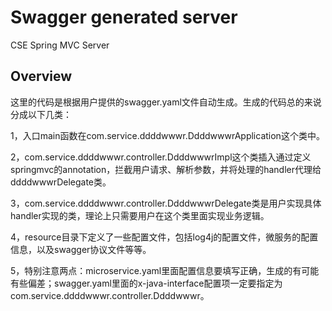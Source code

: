 # Swagger generated server

CSE Spring MVC Server


## Overview
这里的代码是根据用户提供的swagger.yaml文件自动生成。生成的代码总的来说分成以下几类：

1，入口main函数在com.service.ddddwwwr.DdddwwwrApplication这个类中。

2，com.service.ddddwwwr.controller.DdddwwwrImpl这个类插入通过定义springmvc的annotation，拦截用户请求、解析参数，并将处理的handler代理给ddddwwwrDelegate类。

3，com.service.ddddwwwr.controller.DdddwwwrDelegate类是用户实现具体handler实现的类，理论上只需要用户在这个类里面实现业务逻辑。


4，resource目录下定义了一些配置文件，包括log4j的配置文件，微服务的配置信息，以及swagger协议文件等等。

5，特别注意两点：microservice.yaml里面配置信息要填写正确，生成的有可能有些偏差；swagger.yaml里面的x-java-interface配置项一定要指定为com.service.ddddwwwr.controller.Ddddwwwr。
